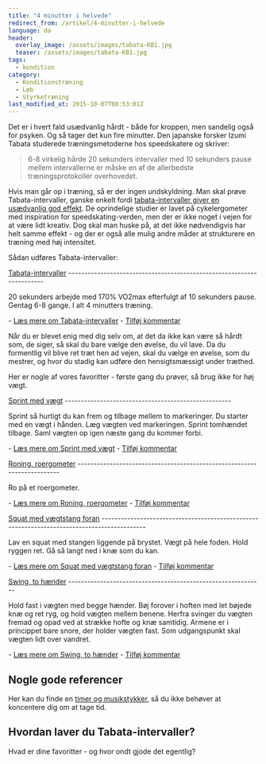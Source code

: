 ```yaml
---
title: "4 minutter i helvede"
redirect_from: /artikel/4-minutter-i-helvede
language: da
header:
  overlay_image: /assets/images/tabata-KB1.jpg
  teaser: /assets/images/tabata-KB1.jpg
tags:
  - kondition
category:
  - Konditionstræning
  - Løb
  - Styrketræning
last_modified_at: 2015-10-07T08:53:01Z
---
```


Det er i hvert fald usædvanlig hårdt - både for kroppen, men sandelig også for psyken. Og så tager det kun fire minutter. Den japanske forsker Izumi Tabata studerede træningsmetoderne hos speedskatere og skriver:

> 6-8 virkelig hårde 20 sekunders intervaller med 10 sekunders pause mellem intervallerne er måske en af de allerbedste træningsprotokoller overhovedet.

Hvis man går op i træning, så er der ingen undskyldning. Man skal prøve Tabata-intervaller, ganske enkelt fordi [tabata-intervaller giver en usædvanlig god effekt](http://motionsplan.dk/artikel/4-minutters-haard-intervaltraening-bedre-end-en-times-moderat-loeb). De oprindelige studier er lavet på cykelergometer med inspiration for speedskating-verden, men der er ikke noget i vejen for at være lidt kreativ. Dog skal man huske på, at det ikke nødvendigvis har helt samme effekt - og der er også alle mulig andre måder at strukturere en træning med høj intensitet.

Sådan udføres Tabata-intervaller:

[Tabata-intervaller](/oevelse/tabata-intervaller "Tabata-intervaller")
\----------------------------------------------------------------------

20 sekunders arbejde med 170% VO2max efterfulgt af 10 sekunders pause. Gentag 6-8 gange. I alt 4 minutters træning.





 

\- [Læs mere om Tabata-intervaller](/oevelse/tabata-intervaller "Tabata-intervaller")
\- [Tilføj kommentar](/comment/reply/73#comment-form "Tilføj en kommentar til siden.")

Når du er blevet enig med dig selv om, at det da ikke kan være så hårdt som, de siger, så skal du bare vælge den øvelse, du vil lave. Da du formentlig vil blive ret træt hen ad vejen, skal du vælge en øvelse, som du mestrer, og hvor du stadig kan udføre den hensigtsmæssigt under træthed.

Her er nogle af vores favoritter - første gang du prøver, så brug ikke for høj vægt.

[Sprint med vægt](/oevelse/sprint "Sprint med vægt")
\----------------------------------------------------

Sprint så hurtigt du kan frem og tilbage mellem to markeringer. Du starter med en vægt i hånden. Læg vægten ved markeringen. Sprint tomhændet tilbage. Saml vægten op igen næste gang du kommer forbi.





 

\- [Læs mere om Sprint med vægt](/oevelse/sprint "Sprint med vægt")
\- [Tilføj kommentar](/comment/reply/151#comment-form "Tilføj en kommentar til siden.")



[Roning, roergometer](/oevelse/roning-roergometer "Roning, roergometer")
\------------------------------------------------------------------------

Ro på et roergometer.





 

\- [Læs mere om Roning, roergometer](/oevelse/roning-roergometer "Roning, roergometer")
\- [Tilføj kommentar](/comment/reply/241#comment-form "Tilføj en kommentar til siden.")



[Squat med vægtstang foran](/oevelse/squat-med-vaegtstang-foran "Squat med vægtstang foran")
\--------------------------------------------------------------------------------------------

Lav en squat med stangen liggende på brystet. Vægt på hele foden. Hold ryggen ret. Gå så langt ned i knæ som du kan.





 

\- [Læs mere om Squat med vægtstang foran](/oevelse/squat-med-vaegtstang-foran "Squat med vægtstang foran")
\- [Tilføj kommentar](/comment/reply/15#comment-form "Tilføj en kommentar til siden.")



[Swing, to hænder](/oevelse/tohaandssving "Swing, to hænder")
\-------------------------------------------------------------

Hold fast i vægten med begge hænder. Bøj forover i hoften med let bøjede knæ og ret ryg, og hold vægten mellem benene. Herfra svinger du vægten fremad og opad ved at strække hofte og knæ samtidig. Armene er i princippet bare snore, der holder vægten fast. Som udgangspunkt skal vægten lidt over vandret.





 

\- [Læs mere om Swing, to hænder](/oevelse/tohaandssving "Swing, to hænder")
\- [Tilføj kommentar](/comment/reply/44#comment-form "Tilføj en kommentar til siden.")

Nogle gode referencer
---------------------

Her kan du finde en [timer og musikstykker](http://www.beach-fitness.com/tabata/), så du ikke behøver at koncentere dig om at tage tid.

Hvordan laver du Tabata-intervaller?
------------------------------------

Hvad er dine favoritter - og hvor ondt gjode det egentlig?
